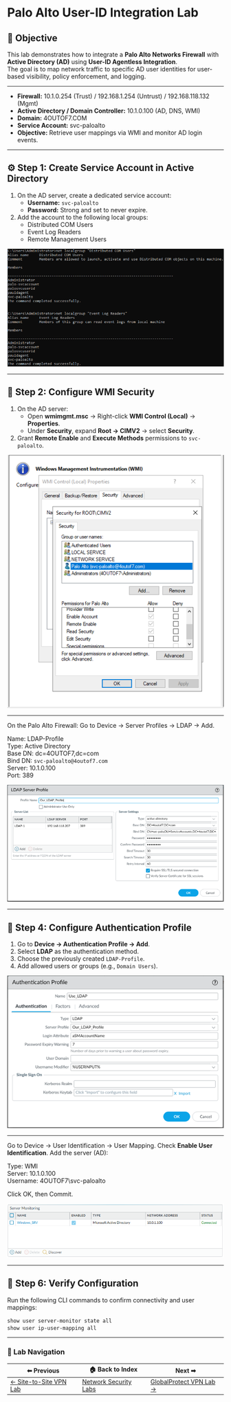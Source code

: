 # Palo Alto User-ID Integration Lab

## 🎯 Objective
This lab demonstrates how to integrate a **Palo Alto Networks Firewall** with **Active Directory (AD)** using **User-ID Agentless Integration**.  
The goal is to map network traffic to specific AD user identities for user-based visibility, policy enforcement, and logging.

---

- **Firewall:** 10.1.0.254 (Trust) / 192.168.1.254 (Untrust) / 192.168.118.132 (Mgmt)
- **Active Directory / Domain Controller:** 10.1.0.100 (AD, DNS, WMI)
- **Domain:** 4OUTOF7.COM
- **Service Account:** svc-paloalto
- **Objective:** Retrieve user mappings via WMI and monitor AD login events.


---

## ⚙️ Step 1: Create Service Account in Active Directory
1. On the AD server, create a dedicated service account:
   - **Username:** `svc-paloalto`
   - **Password:** Strong and set to never expire.
2. Add the account to the following local groups:
   - Distributed COM Users  
   - Event Log Readers  
   - Remote Management Users  

![Service Account Permissions](screenshots/palo-user-id-permissions.png)

---

## 🧱 Step 2: Configure WMI Security
1. On the AD server:
   - Open **wmimgmt.msc** → Right-click **WMI Control (Local)** → **Properties**.
   - Under **Security**, expand **Root → CIMV2** → select **Security**.
2. Grant **Remote Enable** and **Execute Methods** permissions to `svc-paloalto`.

![WMI Security Settings](screenshots/palo-user-id-wmi-security.png)

---

On the Palo Alto Firewall:
Go to Device → Server Profiles → LDAP → Add.

Name: LDAP-Profile  
Type: Active Directory  
Base DN: dc=4OUTOF7,dc=com  
Bind DN: `svc-paloalto@4outof7.com`  
Server: 10.1.0.100  
Port: 389  

![LDAP Server Profile](screenshots/palo-user-id-ldap.png)

---

## 🔑 Step 4: Configure Authentication Profile
1. Go to **Device → Authentication Profile → Add**.
2. Select **LDAP** as the authentication method.
3. Choose the previously created `LDAP-Profile`.
4. Add allowed users or groups (e.g., `Domain Users`).

![Authentication Profile](screenshots/palo-user-id-auth-profile.png)

---

Go to Device → User Identification → User Mapping.
Check **Enable User Identification**.
Add the server (AD):

Type: WMI  
Server: 10.1.0.100  
Username: 4OUTOF7\svc-paloalto  

Click OK, then Commit.


![Server Monitor Status](screenshots/palo-user-id-server-monitor.png)

---

## 🧠 Step 6: Verify Configuration
Run the following CLI commands to confirm connectivity and user mappings:

```bash
show user server-monitor state all
show user ip-user-mapping all

```
---

### 🔁 Lab Navigation

| ⬅ Previous | 🏠 Back to Index | Next ➡ |
|-------------|-----------------|---------|
| [← Site-to-Site VPN Lab](../palo-alto-site-to-site-vpn/) | [Network Security Labs](../index.md) | [GlobalProtect VPN Lab →](../palo-alto-globalprotect-lab/) |




